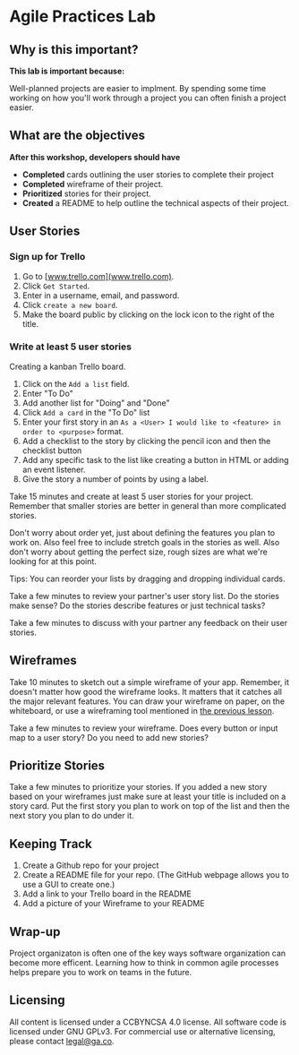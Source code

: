 <!-- Didn't get to this till 10:45, otherwise timing pretty spot-on -->

# Agile Practices Lab

<!--10:30 5 minutes -->

## Why is this important?

__This lab is important because:__

Well-planned projects are easier to implment. By spending some time working on how you'll work through a 
project you can often finish a project easier.

## What are the objectives 

__After this workshop, developers should have__ 

* **Completed** cards outlining the user stories to complete their project
* **Completed** wireframe of their project.
* **Prioritized** stories for their project.
* **Created** a README to help outline the technical aspects of their project.

<!--10:35 5 minutes -->
<!-- This is already done from last class -->
## User Stories 
### Sign up for Trello
1. Go to [www.trello.com](www.trello.com).
2. Click ``Get Started``.
3. Enter in a username, email, and password.
4. Click `create a new board`.
5. Make the board public by clicking on the lock icon to the right of the title.

<!--10:40 15 minutes -->

### Write at least 5 user stories
Creating a kanban Trello board.

1. Click on the `Add a list` field.
2. Enter "To Do"
3. Add another list for "Doing" and "Done"
4. Click ``Add a card`` in the "To Do" list 
5. Enter your first story in an ``As a <User> I would like to <feature> in order to <purpose>`` format.
6. Add a checklist to the story by clicking the pencil icon and then the checklist button
6. Add any specific task to the list like creating a button in HTML or adding an event listener.
7. Give the story a number of points by using a label.

Take 15 minutes and create at least 5 user stories for your project. Remember that smaller stories are
better in general than more complicated stories.

Don't worry about order yet, just about defining the features you plan to work on. Also feel free 
to include stretch goals in the stories as well. Also don't worry about getting the perfect size, rough 
sizes are what we're looking for at this point.

Tips: 
You can reorder your lists by dragging and dropping individual cards.

<!--10:55 10 minutes -->

Take a few minutes to review your partner's user story list. Do the stories make sense? Do the stories 
describe features or just technical tasks?

Take a few minutes to discuss with your partner any feedback on their user stories.

<!--11:05 15 minutes -->

## Wireframes
Take 10 minutes to sketch out a simple wireframe of your app. Remember, it doesn't matter how good the 
wireframe looks. It matters that it catches all the major relevant features. You can draw your wireframe 
on paper, on the whiteboard, or use a wireframing tool mentioned in [the previous lesson](https://github.com/den-wdi-2/software-development-best-practices).

Take a few minutes to review your wireframe. Does every button or input map to a user story? Do you need to 
add new stories?

<!--11:20 5 minutes -->

## Prioritize Stories
Take a few minutes to prioritize your stories. If you added a new story based on your wireframes just make 
sure at least your title is included on a story card. Put the first story you plan to work on top of the 
list and then the next story you plan to do under it.

<!--11:25 5 minutes -->

## Keeping Track 
1. Create a Github repo for your project
2. Create a README file for your repo. (The GitHub webpage allows you to use a GUI to create one.)
3. Add a link to your Trello board in the README
4. Add a picture of your Wireframe to your README

## Wrap-up
Project organizaton is often one of the key ways software organization can become more efficent. 
Learning how to think in common agile processes helps prepare you to work on teams in the future.

## Licensing
All content is licensed under a CC­BY­NC­SA 4.0 license.
All software code is licensed under GNU GPLv3. For commercial use or alternative licensing, please contact legal@ga.co.
